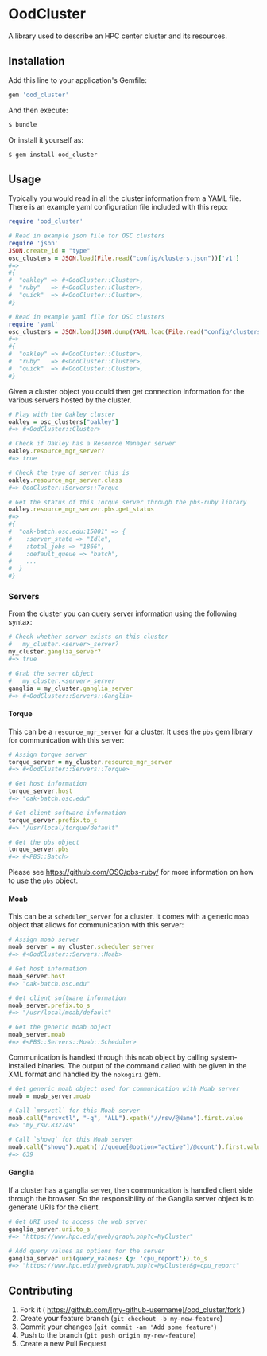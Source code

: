 # OodCluster

A library used to describe an HPC center cluster and its resources.

## Installation

Add this line to your application's Gemfile:

```ruby
gem 'ood_cluster'
```

And then execute:

```sh
$ bundle
```

Or install it yourself as:

```sh
$ gem install ood_cluster
```

## Usage

Typically you would read in all the cluster information from a YAML file. There
is an example yaml configuration file included with this repo:

```ruby
require 'ood_cluster'

# Read in example json file for OSC clusters
require 'json'
JSON.create_id = "type"
osc_clusters = JSON.load(File.read("config/clusters.json"))['v1']
#=>
#{
#  "oakley" => #<OodCluster::Cluster>,
#  "ruby"   => #<OodCluster::Cluster>,
#  "quick"  => #<OodCluster::Cluster>,
#}

# Read in example yaml file for OSC clusters
require 'yaml'
osc_clusters = JSON.load(JSON.dump(YAML.load(File.read("config/clusters.yml"))))['v1']
#=>
#{
#  "oakley" => #<OodCluster::Cluster>,
#  "ruby"   => #<OodCluster::Cluster>,
#  "quick"  => #<OodCluster::Cluster>,
#}
```

Given a cluster object you could then get connection information for the
various servers hosted by the cluster.

```ruby
# Play with the Oakley cluster
oakley = osc_clusters["oakley"]
#=> #<OodCluster::Cluster>

# Check if Oakley has a Resource Manager server
oakley.resource_mgr_server?
#=> true

# Check the type of server this is
oakley.resource_mgr_server.class
#=> OodCluster::Servers::Torque

# Get the status of this Torque server through the pbs-ruby library
oakley.resource_mgr_server.pbs.get_status
#=>
#{
#  "oak-batch.osc.edu:15001" => {
#    :server_state => "Idle",
#    :total_jobs => "1866",
#    :default_queue => "batch",
#    ...
#  }
#}
```

### Servers

From the cluster you can query server information using the following syntax:

```ruby
# Check whether server exists on this cluster
#   my_cluster.<server>_server?
my_cluster.ganglia_server?
#=> true

# Grab the server object
#   my_cluster.<server>_server
ganglia = my_cluster.ganglia_server
#=> #<OodCluster::Servers::Ganglia>
```

#### Torque

This can be a `resource_mgr_server` for a cluster. It uses the `pbs` gem
library for communication with this server:

```ruby
# Assign torque server
torque_server = my_cluster.resource_mgr_server
#=> #<OodCluster::Servers::Torque>

# Get host information
torque_server.host
#=> "oak-batch.osc.edu"

# Get client software information
torque_server.prefix.to_s
#=> "/usr/local/torque/default"

# Get the pbs object
torque_server.pbs
#=> #<PBS::Batch>
```

Please see https://github.com/OSC/pbs-ruby/ for more information on how to use
the `pbs` object.

#### Moab

This can be a `scheduler_server` for a cluster. It comes with a generic `moab`
object that allows for communication with this server:

```ruby
# Assign moab server
moab_server = my_cluster.scheduler_server
#=> #<OodCluster::Servers::Moab>

# Get host information
moab_server.host
#=> "oak-batch.osc.edu"

# Get client software information
moab_server.prefix.to_s
#=> "/usr/local/moab/default"

# Get the generic moab object
moab_server.moab
#=> #<PBS::Servers::Moab::Scheduler>
```

Communication is handled through this `moab` object by calling system-installed
binaries. The output of the command called with be given in the XML format and
handled by the `nokogiri` gem.

```ruby
# Get generic moab object used for communication with Moab server
moab = moab_server.moab

# Call `mrsvctl` for this Moab server
moab.call("mrsvctl", "-q", "ALL").xpath("//rsv/@Name").first.value
#=> "my_rsv.832749"

# Call `showq` for this Moab server
moab.call("showq").xpath('//queue[@option="active"]/@count').first.value.to_i
#=> 639
```

#### Ganglia

If a cluster has a ganglia server, then communication is handled client side
through the browser. So the responsibility of the Ganglia server object is to
generate URIs for the client.

```ruby
# Get URI used to access the web server
ganglia_server.uri.to_s
#=> "https://www.hpc.edu/gweb/graph.php?c=MyCluster"

# Add query values as options for the server
ganglia_server.uri(query_values: {g: 'cpu_report'}).to_s
#=> "https://www.hpc.edu/gweb/graph.php?c=MyCluster&g=cpu_report"
```

## Contributing

1. Fork it ( https://github.com/[my-github-username]/ood_cluster/fork )
2. Create your feature branch (`git checkout -b my-new-feature`)
3. Commit your changes (`git commit -am 'Add some feature'`)
4. Push to the branch (`git push origin my-new-feature`)
5. Create a new Pull Request
